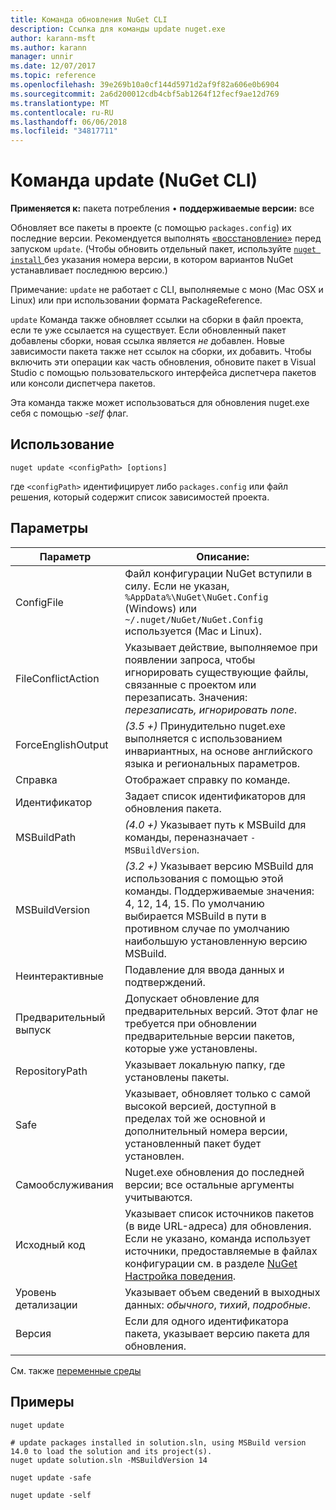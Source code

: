 ```yaml
---
title: Команда обновления NuGet CLI
description: Ссылка для команды update nuget.exe
author: karann-msft
ms.author: karann
manager: unnir
ms.date: 12/07/2017
ms.topic: reference
ms.openlocfilehash: 39e269b10a0cf144d5971d2af9f82a606e0b6904
ms.sourcegitcommit: 2a6d200012cdb4cbf5ab1264f12fecf9ae12d769
ms.translationtype: MT
ms.contentlocale: ru-RU
ms.lasthandoff: 06/06/2018
ms.locfileid: "34817711"
---
```

# <a name="update-command-nuget-cli"></a>Команда update (NuGet CLI)

**Применяется к:** пакета потребления &bullet; **поддерживаемые версии:** все

Обновляет все пакеты в проекте (с помощью `packages.config`) их последние версии. Рекомендуется выполнять [«восстановление»](cli-ref-restore.md) перед запуском `update`. (Чтобы обновить отдельный пакет, используйте [ `nuget install` ](cli-ref-install.md) без указания номера версии, в котором вариантов NuGet устанавливает последнюю версию.)

Примечание: `update` не работает с CLI, выполняемые с моно (Mac OSX и Linux) или при использовании формата PackageReference.

`update` Команда также обновляет ссылки на сборки в файл проекта, если те уже ссылается на существует. Если обновленный пакет добавлены сборки, новая ссылка является *не* добавлен. Новые зависимости пакета также нет ссылок на сборки, их добавить. Чтобы включить эти операции как часть обновления, обновите пакет в Visual Studio с помощью пользовательского интерфейса диспетчера пакетов или консоли диспетчера пакетов.

Эта команда также может использоваться для обновления nuget.exe себя с помощью *-self* флаг.

## <a name="usage"></a>Использование

```cli
nuget update <configPath> [options]
```

где `<configPath>` идентифицирует либо `packages.config` или файл решения, который содержит список зависимостей проекта.

## <a name="options"></a>Параметры

| Параметр | Описание: |
| --- | --- |
| ConfigFile | Файл конфигурации NuGet вступили в силу. Если не указан, `%AppData%\NuGet\NuGet.Config` (Windows) или `~/.nuget/NuGet/NuGet.Config` используется (Mac и Linux).|
| FileConflictAction | Указывает действие, выполняемое при появлении запроса, чтобы игнорировать существующие файлы, связанные с проектом или перезаписать. Значения: *перезаписать, игнорировать none*. |
| ForceEnglishOutput | *(3.5 +)*  Принудительно nuget.exe выполняется с использованием инвариантных, на основе английского языка и региональных параметров. |
| Справка | Отображает справку по команде. |
| Идентификатор | Задает список идентификаторов для обновления пакета. |
| MSBuildPath | *(4.0 +)*  Указывает путь к MSBuild для команды, переназначает `-MSBuildVersion`. |
| MSBuildVersion | *(3.2 +)*  Указывает версию MSBuild для использования с помощью этой команды. Поддерживаемые значения: 4, 12, 14, 15. По умолчанию выбирается MSBuild в пути в противном случае по умолчанию наибольшую установленную версию MSBuild. |
| Неинтерактивные | Подавление для ввода данных и подтверждений. |
| Предварительный выпуск | Допускает обновление для предварительных версий. Этот флаг не требуется при обновлении предварительные версии пакетов, которые уже установлены. |
| RepositoryPath | Указывает локальную папку, где установлены пакеты. |
| Safe | Указывает, обновляет только с самой высокой версией, доступной в пределах той же основной и дополнительный номера версии, установленный пакет будет установлен. |
| Самообслуживания | Nuget.exe обновления до последней версии; все остальные аргументы учитываются. |
| Исходный код | Указывает список источников пакетов (в виде URL-адреса) для обновления. Если не указано, команда использует источники, предоставляемые в файлах конфигурации см. в разделе [NuGet Настройка поведения](../consume-packages/configuring-nuget-behavior.md). |
| Уровень детализации | Указывает объем сведений в выходных данных: *обычного*, *тихий*, *подробные*. |
| Версия | Если для одного идентификатора пакета, указывает версию пакета для обновления. |

См. также [переменные среды](cli-ref-environment-variables.md)

## <a name="examples"></a>Примеры

```cli
nuget update

# update packages installed in solution.sln, using MSBuild version 14.0 to load the solution and its project(s).
nuget update solution.sln -MSBuildVersion 14

nuget update -safe

nuget update -self
```
